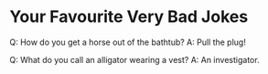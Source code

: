 # Your Favourite Very Bad Jokes

Q: How do you get a horse out of the bathtub?
A: Pull the plug!

Q: What do you call an alligator wearing a vest?
A: An investigator.
